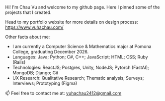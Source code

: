 Hi! I'm Chau Vu and welcome to my github page. Here I pinned some of the projects that I created.

Head to my portfolio website for more details on design process: https://www.vuhachau.com/

  Other facts about me:
- I am currently a Computer Science & Mathematics major at Pomona College, graduating December 2026.
- Languages: Java; Python; C#, C++; JavaScript; HTML; CSS; Ruby (Rails)
- Technologies: ReactJS; Postgres, Unity, NodeJS; Pytorch (FastAI); MongoDB; Django; Git
- UX Research: Qualitative Research; Thematic analysis; Surveys; Interviews; Prototyping (Figma)
  
📫 Feel free to contact me at: vuhachau2412@gmail.com
